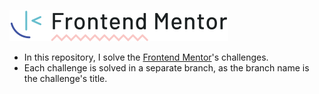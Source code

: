 ![Frontend Mentor's logo](logo-desktop.svg)

- In this repository, I solve the [Frontend Mentor](https://www.frontendmentor.io/)'s challenges.
- Each challenge is solved in a separate branch, as the branch name is the challenge's title.

